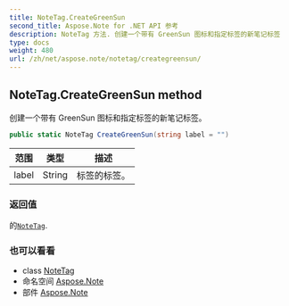 ```yaml
---
title: NoteTag.CreateGreenSun
second_title: Aspose.Note for .NET API 参考
description: NoteTag 方法. 创建一个带有 GreenSun 图标和指定标签的新笔记标签
type: docs
weight: 480
url: /zh/net/aspose.note/notetag/creategreensun/
---
```

## NoteTag.CreateGreenSun method

创建一个带有 GreenSun 图标和指定标签的新笔记标签。

```csharp
public static NoteTag CreateGreenSun(string label = "")
```

| 范围 | 类型 | 描述 |
| --- | --- | --- |
| label | String | 标签的标签。 |

### 返回值

的[`NoteTag`](../).

### 也可以看看

* class [NoteTag](../)
* 命名空间 [Aspose.Note](../../notetag/)
* 部件 [Aspose.Note](../../../)


